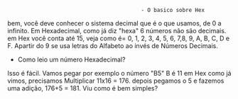                                               - O basico sobre Hex
                                              
bem, você deve conhecer o sistema decimal que é o que usamos, de 0 a infinito. Em Hexadecimal, como já diz "hexa" 6 números não são decimais.
em Hex você conta até 15, veja como é= 0, 1, 2, 3, 4, 5, 6, 7,8, 9, A, B, C, D e F. Apartir do 9 se usa letras do Alfabeto ao invés de Números Decimais.

- Como leio um número Hexadecimal?

Isso é fácil. Vamos pegar por exemplo o número "B5" B é 11 em Hex como já vimos, precisamos Multiplicar 11x16 = 176. depois pegamos o 5 e fazemos uma adição, 176+5 = 181.
Viu como é bem simples?
